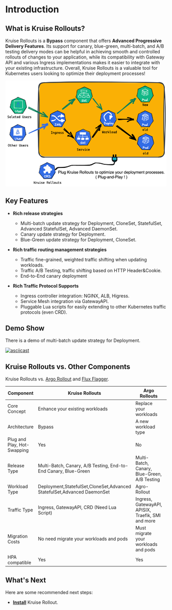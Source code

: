 # Introduction

## What is Kruise Rollouts? 
Kruise Rollouts is a **Bypass** component that offers **Advanced Progressive Delivery Features**.
Its support for canary, blue-green, multi-batch, and A/B testing delivery modes can be helpful in achieving smooth and controlled rollouts of changes to your application, while its compatibility with Gateway API and various Ingress implementations makes it easier to integrate with your existing infrastructure. Overall, Kruise Rollouts is a valuable tool for Kubernetes users looking to optimize their deployment processes!

![kruise-rollout-intro](../static/img/rollouts/intro.png)

## Key Features
- **Rich release strategies**
  - Multi-batch update strategy for Deployment, CloneSet, StatefulSet, Advanced StatefulSet, Advanced DaemonSet.
  - Canary update strategy for Deployment.
  - Blue-Green update strategy for Deployment, CloneSet.

- **Rich traffic routing management strategies**
  - Traffic fine-grained, weighted traffic shifting when updating workloads.
  - Traffic A/B Testing, traffic shifting based on HTTP Header&Cookie.
  - End-to-End canary deployment
  
- **Rich Traffic Protocol Supports**
  - Ingress controller integration: NGINX, ALB, Higress.
  - Service Mesh integration via GatewayAPI.
  - Pluggable Lua scripts for easily extending to other Kubernetes traffic protocols (even CRD).

## Demo Show
There is a demo of multi-batch update strategy for Deployment.

[![asciicast](https://asciinema.org/a/Y2NKlhg2hfqsmzVYqiTypiULC.svg)](https://asciinema.org/a/Y2NKlhg2hfqsmzVYqiTypiULC)

## Kruise Rollouts vs. Other Components

Kruise Rollouts vs. [Argo Rollout](https://argoproj.github.io/rollouts/) and [Flux Flagger](https://fluxcd.io/flagger/).

| Component                   | **Kruise Rollouts**                                          | Argo Rollouts                                      | Flux Flagger                                       |
| --------------------------- | ------------------------------------------------------------ | -------------------------------------------------- | -------------------------------------------------- |
| Core Concept                | Enhance your existing workloads                              | Replace your workloads                             | manage your workloads                              |
| Architecture                | Bypass                                                       | A new workload type                                | Bypass                                             |
| Plug and Play, Hot-Swapping | Yes                                                          | No                                                 | No                                                 |
| Release Type                | Multi-Batch, Canary, A/B Testing, End-to-End Canary, Blue-Green | Multi-Batch, Canary, Blue-Green, A/B Testing       | Canary, Blue-Green, A/B Testing                    |
| Workload Type               | Deployment,StatefulSet,CloneSet,Advanced StatefulSet,Advanced DaemonSet | Agro-Rollout                                       | Deployment. DaemonSet                              |
| Traffic Type                | Ingress, GatewayAPI, CRD (Need Lua Script)                   | Ingress, GatewayAPI, APISIX, Traefik, SMI and more | Ingress, GatewayAPI, APISIX, Traefik, SMI and more |
| Migration Costs             | No need migrate your workloads and pods                      | Must migrate your workloads and pods               | Must migrate your pods                             |
| HPA compatible              | Yes                                                          | Yes                                                | No                                                 |

## What's Next
Here are some recommended next steps:
- **[Install](rollouts/installation.md)** Kruise Rollout.
